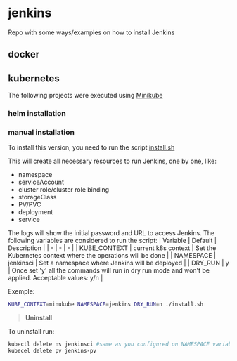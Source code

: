# jenkins
Repo with some ways/examples on how to install Jenkins

## docker
## kubernetes
The following projects were executed using [Minikube](https://minikube.sigs.k8s.io/docs/start/)
### helm installation
### manual installation
To install this version, you need to run the script [install.sh](./kubernetes/manual_installation/install.sh)

This will create all necessary resources to run Jenkins, one by one, like:
- namespace
- serviceAccount
- cluster role/cluster role binding
- storageClass
- PV/PVC
- deployment
- service

The logs will show the initial password and URL to access Jenkins.
The following variables are considered to run the script:
| Variable | Default | Description |
| - | - | - |
| KUBE_CONTEXT | current k8s context | Set the Kubernetes context where the operations will be done |
| NAMESPACE | jenkinsci | Set a namespace where Jenkins will be deployed |
| DRY_RUN | y | Once set 'y' all the commands will run in dry run mode and won't be applied. Acceptable values: y/n |

Exemple:
```bash
KUBE_CONTEXT=minukube NAMESPACE=jenkins DRY_RUN=n ./install.sh
```

>**Uninstall**

To uninstall run:
```bash
kubectl delete ns jenkinsci #same as you configured on NAMESPACE variable (default is jenkinsci)
kubecel delete pv jenkins-pv
```
